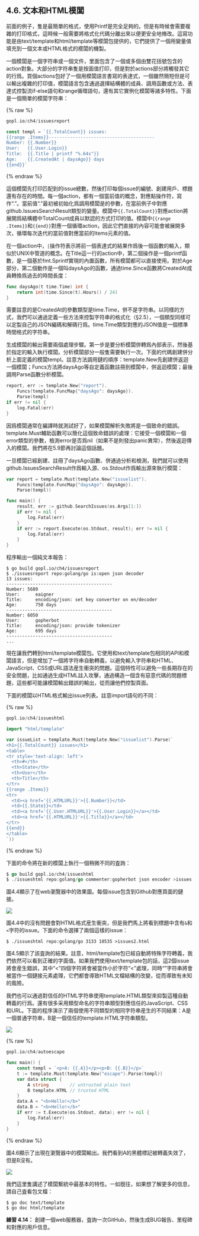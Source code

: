 ## 4.6. 文本和HTML模闆

前面的例子，隻是最簡單的格式，使用Printf是完全足夠的。但是有時候會需要複雜的打印格式，這時候一般需要將格式化代碼分離出來以便更安全地脩改。這寫功能是由text/template和html/template等模闆包提供的，它們提供了一個用變量值填充到一個文本或HTML格式的模闆的機製。

一個模闆是一個字符串或一個文件，里面包含了一個或多個由雙花括號包含的action對象。大部分的字符串隻是按面值打印，但是對於actions部分將觸發其它的行爲。買個actions包好了一個用模闆語言書寫的表達式，一個雖然簡短但是可以輸出複雜的打印值，模闆語言包含通過選擇結構體的成員、調用函數或方法、表達式控製流if-else語句和range循環語句，還有其它實例化模闆等諸多特性。下面是一個簡單的模闆字符串：

{% raw %}

```Go
gopl.io/ch4/issuesreport

const templ = `{{.TotalCount}} issues:
{{range .Items}}----------------------------------------
Number: {{.Number}}
User:   {{.User.Login}}
Title:  {{.Title | printf "%.64s"}}
Age:    {{.CreatedAt | daysAgo}} days
{{end}}`
```

{% endraw %}

這個模闆先打印匹配到的issue總數，然後打印每個issue的編號、創建用戶、標題還有存在的時間。每一個action，都有一個當前值的概念，對應點操作符，寫作“.”。當前值“.”最初被初始化爲調用模闆是的參數，在當前例子中對應github.IssuesSearchResult類型的變量。模闆中`{{.TotalCount}}`對應action將展開爲結構體中TotalCount成員以默認的方式打印的值。模闆中`{{range .Items}}`和`{{end}}`對應一個循環action，因此它們直接的內容可能會被展開多次，循環每次迭代的當前值對應當前的Items元素的值。

在一個action中，`|`操作符表示將前一個表達式的結果作爲後一個函數的輸入，類似於UNIX中管道的概念。在Title這一行的action中，第二個操作是一個printf函數，是一個基於fmt.Sprintf實現的內置函數，所有模闆都可以直接使用。對於Age部分，第二個動作是一個叫daysAgo的函數，通過time.Since函數將CreatedAt成員轉換爲過去的時間長度：

```Go
func daysAgo(t time.Time) int {
	return int(time.Since(t).Hours() / 24)
}
```

需要註意的是CreatedAt的參數類型是time.Time，併不是字符串。以同樣的方式，我們可以通過定義一些方法來控製字符串的格式化（§2.5），一個類型同樣可以定製自己的JSON編碼和解碼行爲。time.Time類型對應的JSON值是一個標準時間格式的字符串。

生成模闆的輸出需要兩個處理步驟。第一步是要分析模闆併轉爲內部表示，然後基於指定的輸入執行模闆。分析模闆部分一般隻需要執行一次。下面的代碼創建併分析上面定義的模闆templ。註意方法調用鏈的順序：template.New先創建併返迴一個模闆；Funcs方法將daysAgo等自定義函數註冊到模闆中，併返迴模闆；最後調用Parse函數分析模闆。

```Go
report, err := template.New("report").
	Funcs(template.FuncMap{"daysAgo": daysAgo}).
	Parse(templ)
if err != nil {
	log.Fatal(err)
}
```

因爲模闆通常在編譯時就測試好了，如果模闆解析失敗將是一個致命的錯誤。template.Must輔助函數可以簡化這個致命錯誤的處理：它接受一個模闆和一個error類型的參數，檢測error是否爲nil（如果不是則發出panic異常），然後返迴傳入的模闆。我們將在5.9節再討論這個話題。

一旦模闆已經創建、註冊了daysAgo函數、併通過分析和檢測，我們就可以使用github.IssuesSearchResult作爲輸入源、os.Stdout作爲輸出源來執行模闆：

```Go
var report = template.Must(template.New("issuelist").
	Funcs(template.FuncMap{"daysAgo": daysAgo}).
	Parse(templ))

func main() {
	result, err := github.SearchIssues(os.Args[1:])
	if err != nil {
		log.Fatal(err)
	}
	if err := report.Execute(os.Stdout, result); err != nil {
		log.Fatal(err)
	}
}
```

程序輸出一個純文本報告：

```
$ go build gopl.io/ch4/issuesreport
$ ./issuesreport repo:golang/go is:open json decoder
13 issues:
----------------------------------------
Number: 5680
User:      eaigner
Title:     encoding/json: set key converter on en/decoder
Age:       750 days
----------------------------------------
Number: 6050
User:      gopherbot
Title:     encoding/json: provide tokenizer
Age:       695 days
----------------------------------------
...
```

現在讓我們轉到html/template模闆包。它使用和text/template包相同的API和模闆語言，但是增加了一個將字符串自動轉義，以避免輸入字符串和HTML、JavaScript、CSS或URL語法産生衝突的問題。這個特性可以避免一些長期存在的安全問題，比如通過生成HTML註入攻擊，通過構造一個含有惡意代碼的問題標題，這些都可能讓模闆輸出錯誤的輸出，從而讓他們控製頁面。

下面的模闆以HTML格式輸出issue列表。註意import語句的不同：

{% raw %}

```Go
gopl.io/ch4/issueshtml

import "html/template"

var issueList = template.Must(template.New("issuelist").Parse(`
<h1>{{.TotalCount}} issues</h1>
<table>
<tr style='text-align: left'>
  <th>#</th>
  <th>State</th>
  <th>User</th>
  <th>Title</th>
</tr>
{{range .Items}}
<tr>
  <td><a href='{{.HTMLURL}}'>{{.Number}}</td>
  <td>{{.State}}</td>
  <td><a href='{{.User.HTMLURL}}'>{{.User.Login}}</a></td>
  <td><a href='{{.HTMLURL}}'>{{.Title}}</a></td>
</tr>
{{end}}
</table>
`))
```

{% endraw %}

下面的命令將在新的模闆上執行一個稍微不同的査詢：

```Go
$ go build gopl.io/ch4/issueshtml
$ ./issueshtml repo:golang/go commenter:gopherbot json encoder >issues.html
```

圖4.4顯示了在web瀏覽器中的效果圖。每個issue包含到Github對應頁面的鏈接。

![](../images/ch4-04.png)

圖4.4中的沒有問題會對HTML格式産生衝突，但是我們馬上將看到標題中含有`&`和`<`字符的issue。下面的命令選擇了兩個這樣的issue：

```
$ ./issueshtml repo:golang/go 3133 10535 >issues2.html
```

圖4.5顯示了該査詢的結果。註意，html/template包已經自動將特殊字符轉義，我們依然可以看到正確的字面值。如果我們使用text/template包的話，這2個issue將會産生錯誤，其中“&lt;”四個字符將會被當作小於字符“<”處理，同時“<link>”字符串將會被當作一個鏈接元素處理，它們都會導致HTML文檔結構的改變，從而導致有未知的風險。

我們也可以通過對信任的HTML字符串使用template.HTML類型來抑製這種自動轉義的行爲。還有很多采用類型命名的字符串類型對應信任的JavaScript、CSS和URL。下面的程序演示了兩個使用不同類型的相同字符串産生的不同結果：A是一個普通字符串，B是一個信任的template.HTML字符串類型。

![](../images/ch4-05.png)

{% raw %}

```Go
gopl.io/ch4/autoescape

func main() {
	const templ = `<p>A: {{.A}}</p><p>B: {{.B}}</p>`
	t := template.Must(template.New("escape").Parse(templ))
	var data struct {
		A string        // untrusted plain text
		B template.HTML // trusted HTML
	}
	data.A = "<b>Hello!</b>"
	data.B = "<b>Hello!</b>"
	if err := t.Execute(os.Stdout, data); err != nil {
		log.Fatal(err)
	}
}
```

{% endraw %}

圖4.6顯示了出現在瀏覽器中的模闆輸出。我們看到A的黑體標記被轉義失效了，但是B沒有。

![](../images/ch4-06.png)

我們這里隻講述了模闆繫統中最基本的特性。一如旣往，如果想了解更多的信息，請自己査看包文檔：

```
$ go doc text/template
$ go doc html/template
```

**練習 4.14：** 創建一個web服務器，査詢一次GitHub，然後生成BUG報告、里程碑和對應的用戶信息。


